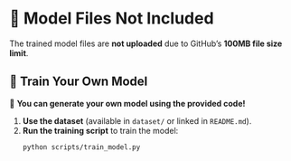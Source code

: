 # 🧠 Model Files Not Included  

The trained model files are **not uploaded** due to GitHub’s **100MB file size limit**.  

## 🔹 Train Your Own Model  
🚀 **You can generate your own model using the provided code!**  

1. **Use the dataset** (available in `dataset/` or linked in `README.md`).  
2. **Run the training script** to train the model:  
   ```bash
   python scripts/train_model.py
